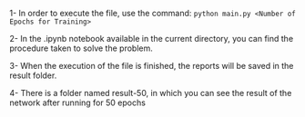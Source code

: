 1- In order to execute the file, use the command:
`python main.py <Number of Epochs for Training>`

2- In the .ipynb notebook available in the current directory, you can find the procedure taken to solve the problem.

3- When the execution of the file is finished, the reports will be saved in the result folder.

4- There is a folder named result-50, in which you can see the result of the network after running for 50 epochs

